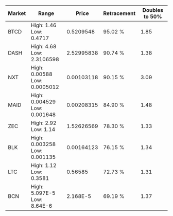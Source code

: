 | Market | Range | Price| Retracement | Doubles to 50% |
| --- | --- | --- | --- | --- |
| BTCD | High: 1.46<br />Low: 0.4717 | 0.5209548 | 95.02 % | 1.85 |
| DASH | High: 4.68<br />Low: 2.3106598 | 2.52995838 | 90.74 % | 1.38 |
| NXT | High: 0.00588<br />Low: 0.0005012 | 0.00103118 | 90.15 % | 3.09 |
| MAID | High: 0.004529<br />Low: 0.001648 | 0.00208315 | 84.90 % | 1.48 |
| ZEC | High: 2.92<br />Low: 1.14 | 1.52626569 | 78.30 % | 1.33 |
| BLK | High: 0.003258<br />Low: 0.001135 | 0.00164123 | 76.15 % | 1.34 |
| LTC | High: 1.12<br />Low: 0.3581 | 0.56585 | 72.73 % | 1.31 |
| BCN | High: 5.097E-5<br />Low: 8.64E-6 | 2.168E-5 | 69.19 % | 1.37 |
